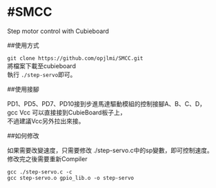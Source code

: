 #SMCC
====
Step motor control with Cubieboard  
  
  
##使用方式

` git clone https://github.com/opjlmi/SMCC.git `  
將檔案下載至cubieboard  
執行 ` ./step-servo `即可。  
  
  
##使用接腳  
  
PD1、PD5、PD7、PD10接到步進馬達驅動模組的控制接腳A、B、C、D，  
gcc Vcc 可以直接接到CubieBoard板子上，  
不過建議Vcc另外拉出來接。  
  
  
##如何修改
  
如果需要改變速度，只需要修改 ./step-servo.c中的sp變數，即可控制速度。  
修改完之後需要重新Compiler  
  
` gcc ./step-servo.c -c `  
` gcc step-servo.o gpio_lib.o -o step-servo `
